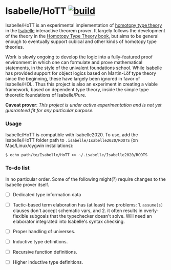 # Isabelle/HoTT [![build](https://github.com/jaycech3n/Isabelle-HoTT/workflows/build/badge.svg)](https://github.com/jaycech3n/Isabelle-HoTT/actions?query=workflow%3Abuild)

Isabelle/HoTT is an experimental implementation of [homotopy type theory](https://en.wikipedia.org/wiki/Homotopy_type_theory) in the [Isabelle](https://isabelle.in.tum.de/) interactive theorem prover.
It largely follows the development of the theory in the [Homotopy Type Theory book](https://homotopytypetheory.org/book/), but aims to be general enough to eventually support cubical and other kinds of homotopy type theories.

Work is slowly ongoing to develop the logic into a fully-featured proof environment in which one can formulate and prove mathematical statements, in the style of the univalent foundations school.
While Isabelle has provided support for object logics based on Martin-Löf type theory since the beginning, these have largely been ignored in favor of Isabelle/HOL.
Thus this project is also an experiment in creating a viable framework, based on dependent type theory, inside the simple type theoretic foundations of Isabelle/Pure.

**Caveat prover**: *This project is under active experimentation and is not yet guaranteed fit for any particular purpose.*

### Usage

Isabelle/HoTT is compatible with Isabelle2020.
To use, add the Isabelle/HoTT folder path to `.isabelle/Isabelle2020/ROOTS` (on Mac/Linux/cygwin installations):

```
$ echo path/to/Isabelle/HoTT >> ~/.isabelle/Isabelle2020/ROOTS
```

### To-do list

In no particular order. Some of the following might(?) require changes to the Isabelle prover itself.

- [ ] Dedicated type information data
- [ ] Tactic-based term elaboration has (at least) two problems:
        1. `assume(s)` clauses don't accept schematic vars, and
        2. it often results in overly-flexible subgoals that the typechecker doesn't solve.
      Will need an elaborator integrated into Isabelle's syntax checking.
- [ ] Proper handling of universes.
- [ ] Inductive type definitions.
- [ ] Recursive function definitions.
- [ ] Higher inductive type definitions.

